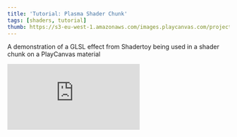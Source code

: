```yaml
---
title: 'Tutorial: Plasma Shader Chunk'
tags: [shaders, tutorial]
thumb: https://s3-eu-west-1.amazonaws.com/images.playcanvas.com/projects/12/453304/09CE3A-image-75.jpg
---
```


A demonstration of a GLSL effect from Shadertoy being used in a shader chunk on a PlayCanvas material
<div className="iframe-container">
    <iframe loading="lazy" src="https://playcanv.as/p/NLgp097Q/" title="Tutorial: Plasma Shader Chunk" webkitallowfullscreen="true" mozallowfullscreen="true" allow="autoplay" allowfullscreen="true" allowvr="" scrolling="no" frameborder="0" />
</div>
